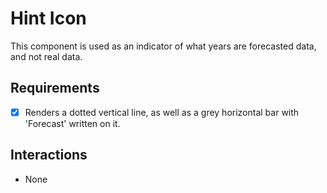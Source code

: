 # Hint Icon

This component is used as an indicator of what years are forecasted data, and not real data.

## Requirements

- [x] Renders a dotted vertical line, as well as a grey horizontal bar with 'Forecast' written on it.

## Interactions

- None
